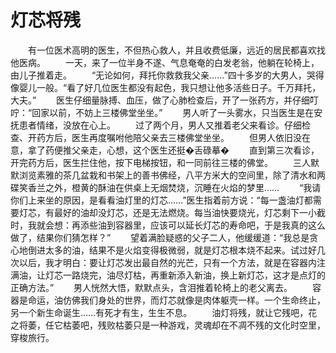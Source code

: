 # 灯芯将残
　　有一位医术高明的医生，不但热心救人，并且收费低廉，远近的居民都喜欢找他医病。 
　　一天，来了一位半身不遂、气息奄奄的白发老翁，他躺在轮椅上，由儿子推着走。 
　　“无论如何，拜托你救救我父亲……”四十多岁的大男人，哭得像婴儿一般。“看了好几位医生都没有起色，我只想让他多活些日子。千万拜托，大夫。” 
　　医生仔细量脉搏、血压，做了心肺检查后，开了一张药方，并仔细叮咛：“回家以前，不妨上三楼佛堂坐坐。” 
　　男人听了一头雾水，只当医生是在安抚患者情绪，没放在心上。 
　　过了两个月，男人又推着老父来看诊。仔细检查、开药方后，医生再度嘱咐他陪父亲去三楼佛堂坐坐。 
　　但男人依旧没在意，拿了药便推父亲走，心想，这个医生还挺�舌碌摹� 
　　直到第三次看诊，开完药方后，医生拦住他，按下电梯按钮，和一同前往三楼的佛堂。 
　　三人默默浏览素雅的茶几盆栽和书架上的善书佛经，八平方米大的空间里，除了清水和两碟笑香兰之外，橙黄的酥油在供桌上无烟焚烧，沉睡在火焰的梦里…… 
　　“我请你们上来坐的原因，是看看油灯里的灯芯……”医生指着前方说：“每一盏油灯都需要灯芯，有最好的油却没灯芯，还是无法燃烧。每当油快要烧光，灯芯剩下一小截时，我就会想：再添些油到容器里，应该可以延长灯芯的寿命吧，于是我真的这么做了，结果你们猜怎样？” 
　　望着满脸疑惑的父子二人，他缓缓道：“我总是贪心地倒进太多的油，结果不是火焰变得极微弱，就是灯芯根本烧不起来。试过好几次以后，我才明白：要让灯芯发出最自然的光芒，只有一个方法，就是在容器内注满油，让灯芯一路烧完，油尽灯枯，再重新添入新油，换上新灯芯，这才是点灯的正确方法。” 
　　男人恍然大悟，默默点头，含泪推着轮椅上的老父离去。 
　　容器是命运，油仿佛我们身处的世界，而灯芯就像是肉体躯壳一样。一个生命终止，另一个新生命诞生……有死才有生，生生不息。 
　　油灯将残，就让它残吧，花之将萎，任它枯萎吧，残败枯萎只是一种游戏，灵魂却在不凋不残的文化时空里，穿梭旅行。
 